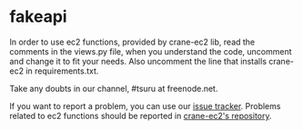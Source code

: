 fakeapi
=======

In order to use ec2 functions, provided by crane-ec2 lib, read the comments in the views.py file, when you understand the code, uncomment and change it to fit your needs.
Also uncomment the line that installs crane-ec2 in requirements.txt.


Take any doubts in our channel, #tsuru at freenode.net.

If you want to report a problem, you can use our [issue tracker](https://github.com/timeredbull/fakeapi/issues/).
Problems related to ec2 functions should be reported in [crane-ec2's repository](https://github.com/timeredbull/crane-ec2/issues/).
